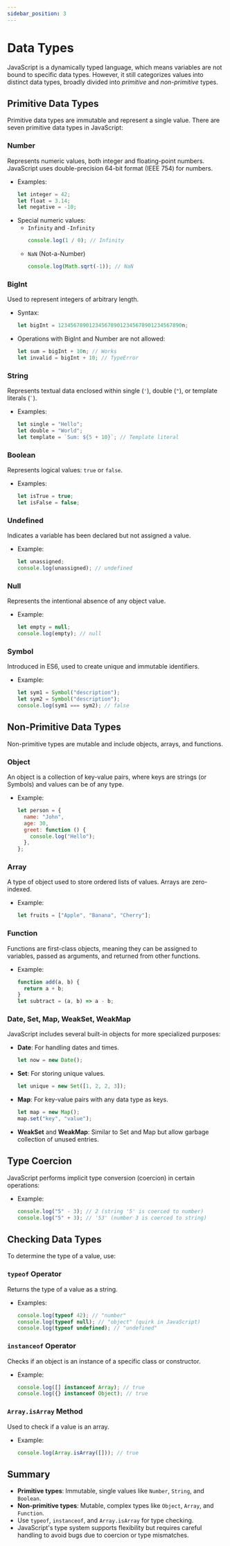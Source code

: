 ```yaml
---
sidebar_position: 3
---
```


# Data Types

JavaScript is a dynamically typed language, which means variables are not bound to specific data types. However, it still categorizes values into distinct data types, broadly divided into _primitive_ and _non-primitive_ types.

## Primitive Data Types

Primitive data types are immutable and represent a single value. There are seven primitive data types in JavaScript:

### Number

Represents numeric values, both integer and floating-point numbers. JavaScript uses double-precision 64-bit format (IEEE 754) for numbers.

- Examples:
  ```javascript
  let integer = 42;
  let float = 3.14;
  let negative = -10;
  ```
- Special numeric values:
  - `Infinity` and `-Infinity`
    ```javascript
    console.log(1 / 0); // Infinity
    ```
  - `NaN` (Not-a-Number)
    ```javascript
    console.log(Math.sqrt(-1)); // NaN
    ```

### BigInt

Used to represent integers of arbitrary length.

- Syntax:
  ```javascript
  let bigInt = 1234567890123456789012345678901234567890n;
  ```
- Operations with BigInt and Number are not allowed:
  ```javascript
  let sum = bigInt + 10n; // Works
  let invalid = bigInt + 10; // TypeError
  ```

### String

Represents textual data enclosed within single (`'`), double (`"`), or template literals (`` ` ``).

- Examples:
  ```javascript
  let single = "Hello";
  let double = "World";
  let template = `Sum: ${5 + 10}`; // Template literal
  ```

### Boolean

Represents logical values: `true` or `false`.

- Examples:
  ```javascript
  let isTrue = true;
  let isFalse = false;
  ```

### Undefined

Indicates a variable has been declared but not assigned a value.

- Example:
  ```javascript
  let unassigned;
  console.log(unassigned); // undefined
  ```

### Null

Represents the intentional absence of any object value.

- Example:
  ```javascript
  let empty = null;
  console.log(empty); // null
  ```

### Symbol

Introduced in ES6, used to create unique and immutable identifiers.

- Example:
  ```javascript
  let sym1 = Symbol("description");
  let sym2 = Symbol("description");
  console.log(sym1 === sym2); // false
  ```

## Non-Primitive Data Types

Non-primitive types are mutable and include objects, arrays, and functions.

### Object

An object is a collection of key-value pairs, where keys are strings (or Symbols) and values can be of any type.

- Example:
  ```javascript
  let person = {
    name: "John",
    age: 30,
    greet: function () {
      console.log("Hello");
    },
  };
  ```

### Array

A type of object used to store ordered lists of values. Arrays are zero-indexed.

- Example:
  ```javascript
  let fruits = ["Apple", "Banana", "Cherry"];
  ```

### Function

Functions are first-class objects, meaning they can be assigned to variables, passed as arguments, and returned from other functions.

- Example:
  ```javascript
  function add(a, b) {
    return a + b;
  }
  let subtract = (a, b) => a - b;
  ```

### Date, Set, Map, WeakSet, WeakMap

JavaScript includes several built-in objects for more specialized purposes:

- **Date**: For handling dates and times.
  ```javascript
  let now = new Date();
  ```
- **Set**: For storing unique values.
  ```javascript
  let unique = new Set([1, 2, 2, 3]);
  ```
- **Map**: For key-value pairs with any data type as keys.
  ```javascript
  let map = new Map();
  map.set("key", "value");
  ```
- **WeakSet** and **WeakMap**: Similar to Set and Map but allow garbage collection of unused entries.

## Type Coercion

JavaScript performs implicit type conversion (coercion) in certain operations:

- Example:
  ```javascript
  console.log("5" - 3); // 2 (string '5' is coerced to number)
  console.log("5" + 3); // '53' (number 3 is coerced to string)
  ```

## Checking Data Types

To determine the type of a value, use:

### `typeof` Operator

Returns the type of a value as a string.

- Examples:
  ```javascript
  console.log(typeof 42); // "number"
  console.log(typeof null); // "object" (quirk in JavaScript)
  console.log(typeof undefined); // "undefined"
  ```

### `instanceof` Operator

Checks if an object is an instance of a specific class or constructor.

- Example:
  ```javascript
  console.log([] instanceof Array); // true
  console.log({} instanceof Object); // true
  ```

### `Array.isArray` Method

Used to check if a value is an array.

- Example:
  ```javascript
  console.log(Array.isArray([])); // true
  ```

## Summary

- **Primitive types**: Immutable, single values like `Number`, `String`, and `Boolean`.
- **Non-primitive types**: Mutable, complex types like `Object`, `Array`, and `Function`.
- Use `typeof`, `instanceof`, and `Array.isArray` for type checking.
- JavaScript's type system supports flexibility but requires careful handling to avoid bugs due to coercion or type mismatches.
